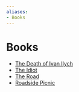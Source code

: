 ```yaml
---
aliases:
- Books
---
```


# Books

- [The Death of Ivan Ilych](the-death-of-ivan-ilych.md)
- [The Idiot](the-idiot.md)
- [The Road](the-road.md)
- [Roadside Picnic](roadside-picnic.md)
